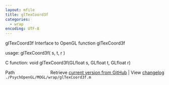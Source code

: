 ```yaml
---
layout: mfile
title: glTexCoord3f
categories:
  - wrap
encoding: UTF-8
---
```


glTexCoord3f  Interface to OpenGL function glTexCoord3f  

usage:  glTexCoord3f( s, t, r )  

C function:  void glTexCoord3f(GLfloat s, GLfloat t, GLfloat r)  


<div class="code_header" style="text-align:right;">
  <span style="float:left;">Path&nbsp;&nbsp;</span> <span class="counter">Retrieve <a href=
  "https://raw.github.com/Psychtoolbox-3/Psychtoolbox-3/beta/./PsychOpenGL/MOGL/wrap/glTexCoord3f.m">current version from GitHub</a> | View <a href=
  "https://github.com/Psychtoolbox-3/Psychtoolbox-3/commits/beta/./PsychOpenGL/MOGL/wrap/glTexCoord3f.m">changelog</a></span>
</div>
<div class="code">
  <code>./PsychOpenGL/MOGL/wrap/glTexCoord3f.m</code>
</div>
